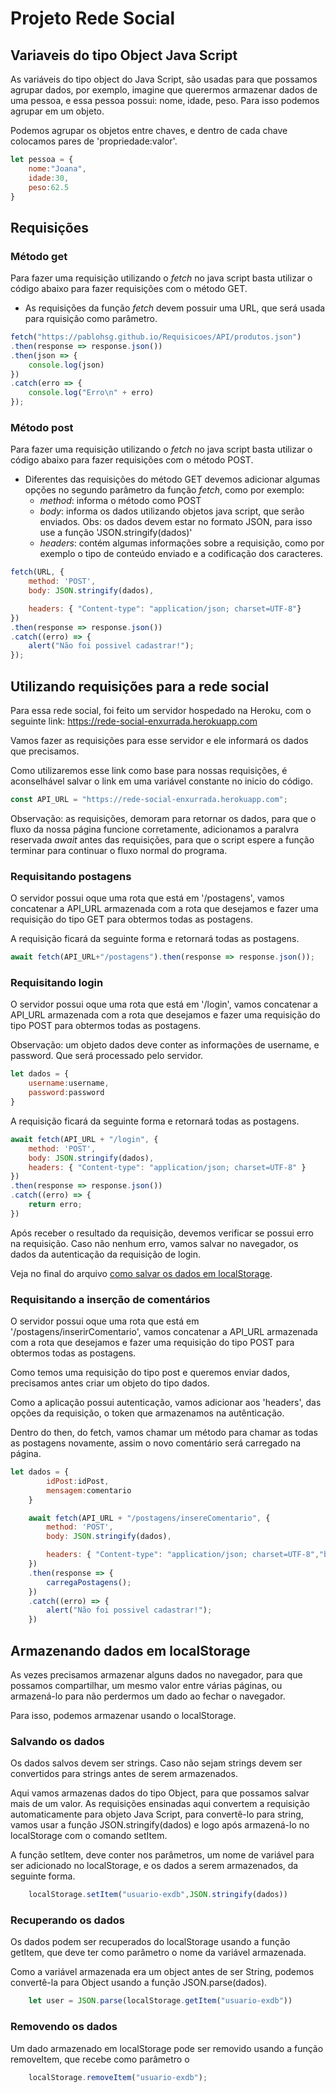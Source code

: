 # Projeto Rede Social

## Variaveis do tipo Object Java Script
As variáveis do tipo object do Java Script, são usadas para que possamos agrupar dados, por exemplo, imagine que querermos armazenar dados de uma pessoa, e essa pessoa possui: nome, idade, peso. Para isso podemos agrupar em um objeto.

Podemos agrupar os objetos entre chaves, e dentro de cada chave colocamos pares de 'propriedade:valor'.

```js
let pessoa = {
    nome:"Joana",
    idade:30,
    peso:62.5
}
```

## Requisições

### Método get
Para fazer uma requisição utilizando o *fetch* no java script basta utilizar o código abaixo para fazer requisições com o método GET.

 - As requisições da função *fetch* devem possuir uma URL, que será usada para rquisição como parâmetro.

```js
fetch("https://pablohsg.github.io/Requisicoes/API/produtos.json")
.then(response => response.json())
.then(json => {
    console.log(json)
})
.catch(erro => {
    console.log("Erro\n" + erro)
});
```

### Método post
Para fazer uma requisição utilizando o *fetch* no java script basta utilizar o código abaixo para fazer requisições com o método POST.

 - Diferentes das requisições do método GET devemos adicionar algumas opções no segundo parâmetro da função *fetch*, como por exemplo:
    - *method*: informa o método como POST
    - *body*: informa os dados utilizando objetos java script, que serão enviados. Obs: os dados devem estar no formato JSON, para isso use a função 'JSON.stringify(dados)'
    - *headers*: contém algumas informações sobre a requisição, como por exemplo o tipo de conteúdo enviado e a codificação dos caracteres.

```js
fetch(URL, {
    method: 'POST',
    body: JSON.stringify(dados),

    headers: { "Content-type": "application/json; charset=UTF-8"}
})
.then(response => response.json())
.catch((erro) => {
    alert("Não foi possivel cadastrar!");
});
```

## Utilizando requisições para a rede social
Para essa rede social, foi feito um servidor hospedado na Heroku, com o seguinte link: https://rede-social-enxurrada.herokuapp.com

Vamos fazer as requisições para esse servidor e ele informará os dados que precisamos.

Como utilizaremos esse link como base para nossas requisições, é aconselhável salvar o link em uma variável constante no inicio do código.

```js
const API_URL = "https://rede-social-enxurrada.herokuapp.com";
```

Observação: as requisições, demoram para retornar os dados, para que o fluxo da nossa página funcione corretamente, adicionamos a paralvra reservada *await* antes das requisições, para que o script espere a função terminar para continuar o fluxo normal do programa. 

### Requisitando postagens
O servidor possui oque uma rota que está em '/postagens', vamos concatenar a API_URL armazenada com a rota que desejamos e fazer uma requisição do tipo GET para obtermos todas as postagens.

A requisição ficará da seguinte forma e retornará todas as postagens.

```js
await fetch(API_URL+"/postagens").then(response => response.json());
```

### Requisitando login
O servidor possui oque uma rota que está em '/login', vamos concatenar a API_URL armazenada com a rota que desejamos e fazer uma requisição do tipo POST para obtermos todas as postagens.

Observação: um objeto dados deve conter as informações de username, e password. Que será processado pelo servidor.

```js
let dados = {
    username:username,
    password:password
}
```

A requisição ficará da seguinte forma e retornará todas as postagens.

```js
await fetch(API_URL + "/login", {
    method: 'POST',
    body: JSON.stringify(dados),
    headers: { "Content-type": "application/json; charset=UTF-8" }
})
.then(response => response.json())
.catch((erro) => {
    return erro;
})
```

Após receber o resultado da requisição, devemos verificar se possui erro na requisição. Caso não nenhum erro, vamos salvar no navegador, os dados da autenticação da requisição de login. 

Veja no final do arquivo [como salvar os dados em localStorage](#armazenando-dados-em-localstorage).

### Requisitando a inserção de comentários
O servidor possui oque uma rota que está em '/postagens/inserirComentario', vamos concatenar a API_URL armazenada com a rota que desejamos e fazer uma requisição do tipo POST para obtermos todas as postagens.

Como temos uma requisição do tipo post e queremos enviar dados, precisamos antes criar um objeto do tipo dados.

Como a aplicação possui autenticação, vamos adicionar aos 'headers', das opções da requisição, o token que armazenamos na autênticação. 

Dentro do then, do fetch, vamos chamar um método para chamar as todas as postagens novamente, assim o novo comentário será carregado na página.

```js
let dados = {
        idPost:idPost,
        mensagem:comentario 
    }

    await fetch(API_URL + "/postagens/insereComentario", {
        method: 'POST',
        body: JSON.stringify(dados),

        headers: { "Content-type": "application/json; charset=UTF-8","bearer":user.token }
    })
    .then(response => {
        carregaPostagens();
    })
    .catch((erro) => {
        alert("Não foi possivel cadastrar!");
    })
```

## Armazenando dados em localStorage
As vezes precisamos armazenar alguns dados no navegador, para que possamos compartilhar, um mesmo valor entre várias páginas, ou armazená-lo para não perdermos um dado ao fechar o navegador.

Para isso, podemos armazenar usando o localStorage.

### Salvando os dados
Os dados salvos devem ser strings. Caso não sejam strings devem ser convertidos para strings antes de serem armazenados.

Aqui vamos armazenas dados do tipo Object, para que possamos salvar mais de um valor. As requisições ensinadas aqui convertem a requisição automaticamente para objeto Java Script, para convertê-lo para string, vamos usar a função JSON.stringify(dados) e logo após armazená-lo no localStorage com o comando setItem.

A função setItem, deve conter nos parâmetros, um nome de variável para ser adicionado no localStorage, e os dados a serem armazenados, da seguinte forma.

```js
    localStorage.setItem("usuario-exdb",JSON.stringify(dados))
```

### Recuperando os dados
Os dados podem ser recuperados do localStorage usando a função getItem, que deve ter como parâmetro o nome da variável armazenada.

Como a variável armazenada era um object antes de ser String, podemos convertê-la para Object usando a função JSON.parse(dados).

```js
    let user = JSON.parse(localStorage.getItem("usuario-exdb"))
```

### Removendo os dados
Um dado armazenado em localStorage pode ser removido usando a função removeItem, que recebe como parâmetro o 

```js
    localStorage.removeItem("usuario-exdb");
```

